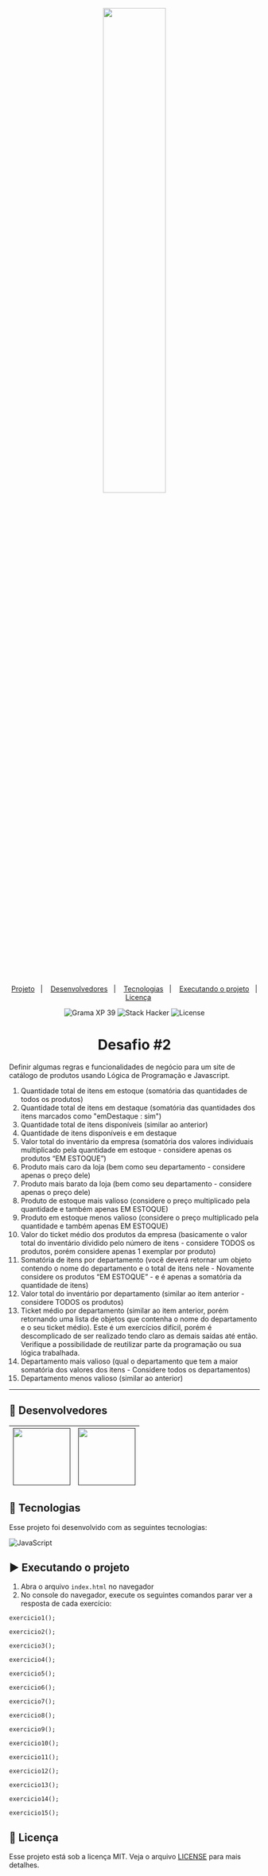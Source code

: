 <p align="center">
  <img src="https://github.com/scillapinheiro/gama_academy_desafio-1/blob/main/logo-gama-academy.png" width="50%">
</p>

<p align="center">
  <a href="#-projeto">Projeto</a>&nbsp;&nbsp;&nbsp;|&nbsp;&nbsp;&nbsp;
  <a href="#-desenvolvedores">Desenvolvedores</a>&nbsp;&nbsp;&nbsp;|&nbsp;&nbsp;&nbsp;
  <a href="#-tecnologias">Tecnologias</a>&nbsp;&nbsp;&nbsp;|&nbsp;&nbsp;&nbsp;
  <a href="#-executando-o-projeto">Executando o projeto</a>&nbsp;&nbsp;&nbsp;|&nbsp;&nbsp;&nbsp;
  <a href="#-licença">Licença</a>
</p>

<p align="center">
  <img alt="Grama XP 39" src="https://img.shields.io/static/v1?label=xp&message=39&color=success&labelColor=grey">
  
  <img alt="Stack Hacker" src="https://img.shields.io/static/v1?label=stack&message=hacker&color=success&labelColor=grey">
  
  <img alt="License" src="https://img.shields.io/static/v1?label=license&message=MIT&color=success&labelColor=grey">
</p>

<h1 align="center">Desafio #2</h1>

Definir algumas regras e funcionalidades de negócio para um site de catálogo de produtos usando Lógica de Programação e Javascript.
1. Quantidade total de itens em estoque (somatória das quantidades de todos os produtos)
2. Quantidade total de itens em destaque (somatória das quantidades dos itens marcados como "emDestaque : sim")
3. Quantidade total de itens disponíveis (similar ao anterior)
4. Quantidade de itens disponíveis e em destaque
5. Valor total do inventário da empresa (somatória dos valores individuais multiplicado pela quantidade em estoque - considere apenas os produtos “EM ESTOQUE”)
6. Produto mais caro da loja (bem como seu departamento - considere apenas o preço dele)
7. Produto mais barato da loja (bem como seu departamento - considere apenas o preço dele)
8. Produto de estoque mais valioso (considere o preço multiplicado pela quantidade e também apenas EM ESTOQUE)
9. Produto em estoque menos valioso (considere o preço multiplicado pela quantidade e também apenas EM ESTOQUE)
10. Valor do ticket médio dos produtos da empresa (basicamente o valor total do inventário dividido pelo número de itens - considere TODOS os produtos, porém considere apenas 1 exemplar por produto)
11. Somatória de itens por departamento (você deverá retornar um objeto contendo o nome do departamento e o total de itens nele - Novamente considere os produtos “EM ESTOQUE” - e é apenas a somatória da quantidade de itens)
12. Valor total do inventário por departamento (similar ao item anterior - considere TODOS os produtos)
13. Ticket médio por departamento (similar ao item anterior, porém retornando uma lista de objetos que contenha o nome do departamento e o seu ticket médio). Este é um exercícios difícil, porém é descomplicado de ser realizado tendo claro as demais saídas até então. Verifique a possibilidade de reutilizar parte da programação ou sua lógica trabalhada.
14. Departamento mais valioso (qual o departamento que tem a maior somatória dos valores dos itens - Considere todos os departamentos)
15. Departamento menos valioso (similar ao anterior)

---

## :green_heart: Desenvolvedores

[<img src="" width=115> <br> <sub>  </sub>]() | [<img src="" width=115> <br> <sub>  </sub>]() |
| :---: | :---: |

## :rocket: Tecnologias

Esse projeto foi desenvolvido com as seguintes tecnologias:

![JavaScript](https://img.shields.io/badge/javascript-%23323330.svg?style=for-the-badge&logo=javascript&logoColor=%23F7DF1E)

## :arrow_forward: Executando o projeto
1. Abra o arquivo ``index.html`` no navegador
2. No console do navegador, execute os seguintes comandos parar ver a resposta de cada exercício:
```
exercicio1();
```
```
exercicio2();
```
```
exercicio3();
```
```
exercicio4();
```
```
exercicio5();
```
```
exercicio6();
```
```
exercicio7();
```
```
exercicio8();
```
```
exercicio9();
```
```
exercicio10();
```
```
exercicio11();
```
```
exercicio12();
```
```
exercicio13();
```
```
exercicio14();
```
```
exercicio15();
```

## :pencil: Licença

Esse projeto está sob a licença MIT. Veja o arquivo [LICENSE](LICENSE.md) para mais detalhes.
